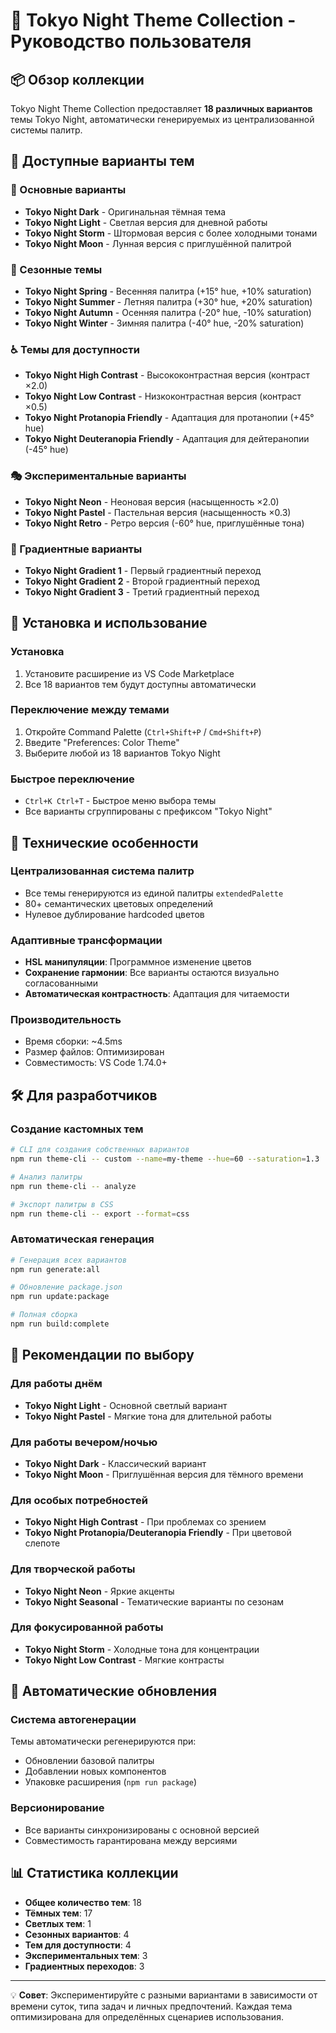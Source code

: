# 🎨 Tokyo Night Theme Collection - Руководство пользователя

## 📦 Обзор коллекции

Tokyo Night Theme Collection предоставляет **18 различных вариантов** темы Tokyo Night, автоматически генерируемых из централизованной системы палитр.

## 🌈 Доступные варианты тем

### 🌃 Основные варианты

- **Tokyo Night Dark** - Оригинальная тёмная тема
- **Tokyo Night Light** - Светлая версия для дневной работы
- **Tokyo Night Storm** - Штормовая версия с более холодными тонами
- **Tokyo Night Moon** - Лунная версия с приглушённой палитрой

### 🌸 Сезонные темы

- **Tokyo Night Spring** - Весенняя палитра (+15° hue, +10% saturation)
- **Tokyo Night Summer** - Летняя палитра (+30° hue, +20% saturation)
- **Tokyo Night Autumn** - Осенняя палитра (-20° hue, -10% saturation)
- **Tokyo Night Winter** - Зимняя палитра (-40° hue, -20% saturation)

### ♿ Темы для доступности

- **Tokyo Night High Contrast** - Высококонтрастная версия (контраст ×2.0)
- **Tokyo Night Low Contrast** - Низкоконтрастная версия (контраст ×0.5)
- **Tokyo Night Protanopia Friendly** - Адаптация для протанопии (+45° hue)
- **Tokyo Night Deuteranopia Friendly** - Адаптация для дейтеранопии (-45° hue)

### 🎭 Экспериментальные варианты

- **Tokyo Night Neon** - Неоновая версия (насыщенность ×2.0)
- **Tokyo Night Pastel** - Пастельная версия (насыщенность ×0.3)
- **Tokyo Night Retro** - Ретро версия (-60° hue, приглушённые тона)

### 🌊 Градиентные варианты

- **Tokyo Night Gradient 1** - Первый градиентный переход
- **Tokyo Night Gradient 2** - Второй градиентный переход
- **Tokyo Night Gradient 3** - Третий градиентный переход

## 🚀 Установка и использование

### Установка

1. Установите расширение из VS Code Marketplace
2. Все 18 вариантов тем будут доступны автоматически

### Переключение между темами

1. Откройте Command Palette (`Ctrl+Shift+P` / `Cmd+Shift+P`)
2. Введите "Preferences: Color Theme"
3. Выберите любой из 18 вариантов Tokyo Night

### Быстрое переключение

- `Ctrl+K Ctrl+T` - Быстрое меню выбора темы
- Все варианты сгруппированы с префиксом "Tokyo Night"

## 🎨 Технические особенности

### Централизованная система палитр

- Все темы генерируются из единой палитры `extendedPalette`
- 80+ семантических цветовых определений
- Нулевое дублирование hardcoded цветов

### Адаптивные трансформации

- **HSL манипуляции**: Программное изменение цветов
- **Сохранение гармонии**: Все варианты остаются визуально согласованными
- **Автоматическая контрастность**: Адаптация для читаемости

### Производительность

- Время сборки: ~4.5ms
- Размер файлов: Оптимизирован
- Совместимость: VS Code 1.74.0+

## 🛠️ Для разработчиков

### Создание кастомных тем

```bash
# CLI для создания собственных вариантов
npm run theme-cli -- custom --name=my-theme --hue=60 --saturation=1.3

# Анализ палитры
npm run theme-cli -- analyze

# Экспорт палитры в CSS
npm run theme-cli -- export --format=css
```

### Автоматическая генерация

```bash
# Генерация всех вариантов
npm run generate:all

# Обновление package.json
npm run update:package

# Полная сборка
npm run build:complete
```

## 🎯 Рекомендации по выбору

### Для работы днём

- **Tokyo Night Light** - Основной светлый вариант
- **Tokyo Night Pastel** - Мягкие тона для длительной работы

### Для работы вечером/ночью

- **Tokyo Night Dark** - Классический вариант
- **Tokyo Night Moon** - Приглушённая версия для тёмного времени

### Для особых потребностей

- **Tokyo Night High Contrast** - При проблемах со зрением
- **Tokyo Night Protanopia/Deuteranopia Friendly** - При цветовой слепоте

### Для творческой работы

- **Tokyo Night Neon** - Яркие акценты
- **Tokyo Night Seasonal** - Тематические варианты по сезонам

### Для фокусированной работы

- **Tokyo Night Storm** - Холодные тона для концентрации
- **Tokyo Night Low Contrast** - Мягкие контрасты

## 🔄 Автоматические обновления

### Система автогенерации

Темы автоматически регенерируются при:

- Обновлении базовой палитры
- Добавлении новых компонентов
- Упаковке расширения (`npm run package`)

### Версионирование

- Все варианты синхронизированы с основной версией
- Совместимость гарантирована между версиями

## 📊 Статистика коллекции

- **Общее количество тем**: 18
- **Тёмных тем**: 17
- **Светлых тем**: 1
- **Сезонных вариантов**: 4
- **Тем для доступности**: 4
- **Экспериментальных тем**: 3
- **Градиентных переходов**: 3

---

💡 **Совет**: Экспериментируйте с разными вариантами в зависимости от времени суток, типа задач и личных предпочтений. Каждая тема оптимизирована для определённых сценариев использования.
